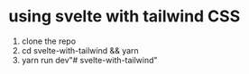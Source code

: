 # using svelte with tailwind CSS

1. clone the repo
2. cd svelte-with-tailwind && yarn
3. yarn run dev"# svelte-with-tailwind" 
